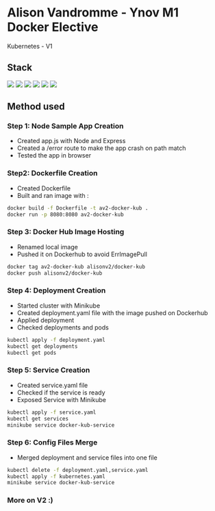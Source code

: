 # Alison Vandromme - Ynov M1 Docker Elective
Kubernetes - V1

## Stack 

<img src="https://img.shields.io/badge/kubernetes-326ce5.svg?&style=for-the-badge&logo=kubernetes&logoColor=white"/> <img src="https://img.shields.io/badge/Docker-2CA5E0?style=for-the-badge&logo=docker&logoColor=white" /> <img src="https://img.shields.io/badge/Node.js-339933?style=for-the-badge&logo=nodedotjs&logoColor=white" /> <img src="https://img.shields.io/badge/Express.js-000000?style=for-the-badge&logo=express&logoColor=white" /> <img src="https://img.shields.io/badge/JavaScript-323330?style=for-the-badge&logo=javascript&logoColor=F7DF1E" /> <img src="https://img.shields.io/badge/npm-CB3837?style=for-the-badge&logo=npm&logoColor=white" />
## Method used

### Step 1: Node Sample App Creation

- Created app.js with Node and Express
- Created a /error route to make the app crash on path match
- Tested the app in browser

### Step2: Dockerfile Creation

- Created Dockerfile
- Built and ran image with : 

```sh
docker build -f Dockerfile -t av2-docker-kub .
docker run -p 8080:8080 av2-docker-kub
```

### Step 3: Docker Hub Image Hosting

- Renamed local image
- Pushed it on Dockerhub to avoid ErrImagePull

```sh
docker tag av2-docker-kub alisonv2/docker-kub
docker push alisonv2/docker-kub
```

### Step 4: Deployment Creation

- Started cluster with Minikube
- Created deployment.yaml file with the image pushed on Dockerhub
- Applied deployment
- Checked deployments and pods

```sh
kubectl apply -f deployment.yaml
kubectl get deployments
kubectl get pods
```

### Step 5: Service Creation

- Created service.yaml file
- Checked if the service is ready
- Exposed Service with Minikube

```sh
kubectl apply -f service.yaml
kubectl get services
minikube service docker-kub-service
```

### Step 6: Config Files Merge

- Merged deployment and service files into one file

```sh
kubectl delete -f deployment.yaml,service.yaml
kubectl apply -f kubernetes.yaml
minikube service docker-kub-service
```
### More on V2 :)